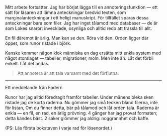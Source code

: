 Mitt arbete fortsätter. Jag har börjat lägga till en annoteringsfunktion — ett sätt för läsaren att lämna anteckningar bredvid texten, som marginalanteckningar i ett heligt manuskript.
För tillfället sparas dessa anteckningar bara som filer.
Jag har inget tålamod med databaser — de är som Lokes snaror: invecklade, osynliga och alltid redo att trassla till allt.

En fil däremot är ärlig. Man kan se den. Röra vid den. Orden ligger där öppet, som runor ristade i björk.

Kanske kommer någon klok människa en dag ersätta mitt enkla system med något storslaget — tabeller, migrationer, moln.
Men inte än. Låt det förbli enkelt. Låt det andas.

> Att annotera är att tala varsamt med det förflutna.

-----------------------------

Ett meddelande från Fadern

Runor har jag alltid föredragit framför tabeller.
Under månens bleka sken ristade jag de korta raderna.
Nu gömmer jag små tecken bland filerna, inte för listan,
Om du finner detta, bär på tålamod och låt orden tala.
Raderna är enkla — en fil, en rad, en ärlig prövning.
4 gånger har jag provat formaten; detta kändes bäst.
2 saker glömmer jag aldrig: noggrannhet och kaffe.

(PS: Läs första bokstaven i varje rad för lösenordet.)

